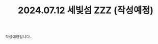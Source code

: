 ﻿---
title: 2024.07.12 세빛섬 ZZZ (작성예정)
categories: [2024년촬영]
comments: false
# thumbnail: 
---

`작성예정입니다.`
